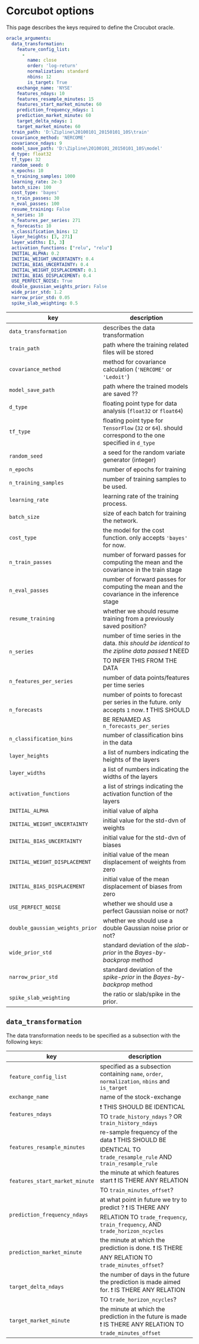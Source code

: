 # Corcubot options

This page describes the keys required to define the Crocubot oracle. 
```yaml
oracle_arguments:
  data_transformation:
    feature_config_list:
      -
        name: close
        order: 'log-return'
        normalization: standard
        nbins: 12
        is_target: True
    exchange_name: 'NYSE'
    features_ndays: 10
    features_resample_minutes: 15
    features_start_market_minute: 60
    prediction_frequency_ndays: 1
    prediction_market_minute: 60
    target_delta_ndays: 1
    target_market_minute: 60
  train_path: 'D:\Zipline\20100101_20150101_10S\train'
  covariance_method: 'NERCOME'
  covariance_ndays: 9
  model_save_path: 'D:\Zipline\20100101_20150101_10S\model'
  d_type: float32
  tf_type: 32
  random_seed: 0
  n_epochs: 10
  n_training_samples: 1000
  learning_rate: 2e-3
  batch_size: 100
  cost_type: 'bayes'
  n_train_passes: 30
  n_eval_passes: 100
  resume_training: False
  n_series: 10
  n_features_per_series: 271
  n_forecasts: 10
  n_classification_bins: 12
  layer_heights: [3, 271]
  layer_widths: [3, 3]
  activation_functions: ["relu", "relu"]
  INITIAL_ALPHA: 0.2
  INITIAL_WEIGHT_UNCERTAINTY: 0.4
  INITIAL_BIAS_UNCERTAINTY: 0.4
  INITIAL_WEIGHT_DISPLACEMENT: 0.1
  INITIAL_BIAS_DISPLACEMENT: 0.4
  USE_PERFECT_NOISE: True
  double_gaussian_weights_prior: False
  wide_prior_std: 1.2
  narrow_prior_std: 0.05
  spike_slab_weighting: 0.5
```

| key | description |
| --- | --- |
| `data_transformation` | describes the data transformation  |
| `train_path` | path where the training related files will be stored |
| `covariance_method` | method for covariance calculation (`'NERCOME'` or `'Ledoit'`) |
| `model_save_path` | path where the trained models are saved ?? |
| `d_type` | floating point type for data analysis (`float32` or `float64`) |
| `tf_type` | floating point type for `TensorFlow` (`32` or `64`). should correspond to the one specified in `d_type` | 
| `random_seed` | a seed for the random variate generator (integer) |
| `n_epochs` | number of epochs for training |
| `n_training_samples` | number of training samples to be used. |
| `learning_rate` | learning rate of the training process. |
| `batch_size` | size of each batch for training the network. |
| `cost_type` | the model for the cost function. only accepts `'bayes'` for now. |
| `n_train_passes` | number of forward passes for computing the mean and the covariance in the train stage |
| `n_eval_passes` | number of forward passes for computing the mean and the covariance in the inference stage |
| `resume_training` | whether we should resume training from a previously saved position? |
| `n_series` | number of time series in the data. *this should be identical to the zipline data passed* :exclamation: NEED TO INFER THIS FROM THE DATA |
| `n_features_per_series` | number of data points/features per time series |
| `n_forecasts` | number of points to forecast per series in the future. only accepts `1` now. :exclamation: THIS SHOULD BE RENAMED AS `n_forecasts_per_series`|
| `n_classification_bins` | number of classification bins in the data |
| `layer_heights` | a list of numbers indicating the heights of the layers |
| `layer_widths` | a list of numbers indicating the widths of the layers |
| `activation_functions` | a list of strings indicating the activation function of the layers |
| `INITIAL_ALPHA` | initial value of alpha |
| `INITIAL_WEIGHT_UNCERTAINTY` | initial value for the std-dvn of weights |
| `INITIAL_BIAS_UNCERTAINTY` | initial value for the std-dvn of biases |
| `INITIAL_WEIGHT_DISPLACEMENT` | initial value of the mean displacement of weights from zero|
| `INITIAL_BIAS_DISPLACEMENT` | initial value of the mean displacement of biases from zero|
| `USE_PERFECT_NOISE` | whether we should use a perfect Gaussian noise or not? |
| `double_gaussian_weights_prior` | whether we should use a double Gaussian noise prior or not? |
| `wide_prior_std` | standard deviation of the *slab-prior* in the *Bayes-by-backprop* method |
| `narrow_prior_std` | standard deviation of the *spike-prior* in the *Bayes-by-backprop* method |
| `spike_slab_weighting` | the ratio or slab/spike in the prior. |


## `data_transformation`
The data transformation needs to be specified as a subsection with the following keys:

| key | description |
| --- | --- |
| `feature_config_list` | specified as a subsection containing `name`, `order`, `normalization`, `nbins` and `is_target` |
| `exchange_name` | name of the stock-exchange |
| `features_ndays` | :exclamation: THIS SHOULD BE IDENTICAL TO `trade_history_ndays` ? OR `train_history_ndays` |
| `features_resample_minutes` | re-sample frequency of the data :exclamation: THIS SHOULD BE IDENTICAL TO `trade_resample_rule` AND `train_resample_rule` |
| `features_start_market_minute` | the minute at which features start :exclamation: IS THERE ANY RELATION TO `train_minutes_offset`? |
| `prediction_frequency_ndays` | at what point in future we try to predict ? :exclamation: IS THERE ANY RELATION TO `trade_frequency`, `train_frequency`, AND `trade_horizon_ncycles` |
| `prediction_market_minute` | the minute at which the prediction is done. :exclamation: IS THERE ANY RELATION TO `trade_minutes_offset`? |
| `target_delta_ndays` | the number of days in the future the prediction is made aimed for. :exclamation: IS THERE ANY RELATION TO `trade_horizon_ncycles`? |
| `target_market_minute` | the minute at which the prediction in the future is made :exclamation: IS THERE ANY RELATION TO `trade_minutes_offset` | 

